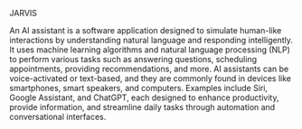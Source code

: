 JARVIS

An AI assistant is a software application designed to simulate human-like interactions by understanding natural language and responding intelligently. It uses machine learning algorithms and natural language processing (NLP) to perform various tasks such as answering questions, scheduling appointments, providing recommendations, and more. AI assistants can be voice-activated or text-based, and they are commonly found in devices like smartphones, smart speakers, and computers. Examples include Siri, Google Assistant, and ChatGPT, each designed to enhance productivity, provide information, and streamline daily tasks through automation and conversational interfaces.